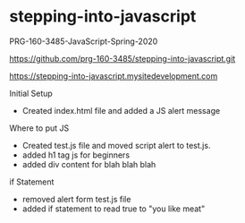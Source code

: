 # stepping-into-javascript
PRG-160-3485-JavaScript-Spring-2020 

https://github.com/prg-160-3485/stepping-into-javascript.git

https://stepping-into-javascript.mysitedevelopment.com


Initial Setup
- Created index.html file and added a JS alert message

Where to put JS

- Created test.js file and moved script alert to test.js.
- added h1 tag js for beginners
- added div content for blah blah blah

if Statement
- removed alert form test.js file 
- added if statement to read true to "you like meat"